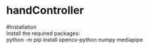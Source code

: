 # handController

#Installation
<br/>
Install the required packages:
<br/>
python -m pip install opencv-python numpy mediapipe

